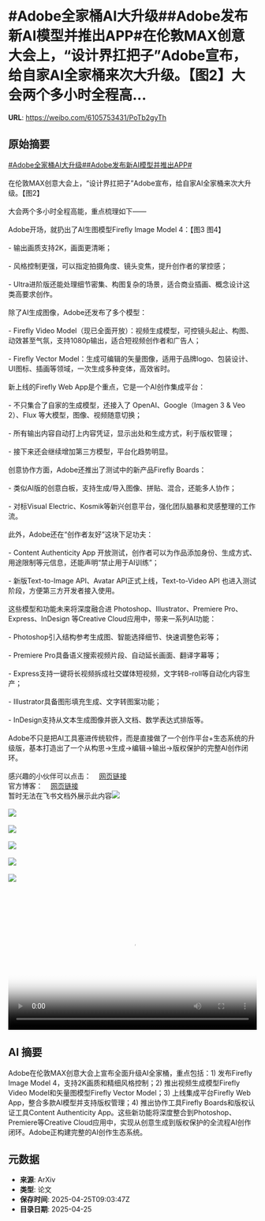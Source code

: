 # #Adobe全家桶AI大升级##Adobe发布新AI模型并推出APP#在伦敦MAX创意大会上，“设计界扛把子”Adobe宣布，给自家AI全家桶来次大升级。【图2】大会两个多小时全程高...

**URL**: https://weibo.com/6105753431/PoTb2gyTh

## 原始摘要

<a href="https://m.weibo.cn/search?containerid=231522type%3D1%26t%3D10%26q%3D%23Adobe%E5%85%A8%E5%AE%B6%E6%A1%B6AI%E5%A4%A7%E5%8D%87%E7%BA%A7%23&amp;extparam=%23Adobe%E5%85%A8%E5%AE%B6%E6%A1%B6AI%E5%A4%A7%E5%8D%87%E7%BA%A7%23" data-hide=""><span class="surl-text">#Adobe全家桶AI大升级#</span></a><a href="https://m.weibo.cn/search?containerid=231522type%3D1%26t%3D10%26q%3D%23Adobe%E5%8F%91%E5%B8%83%E6%96%B0AI%E6%A8%A1%E5%9E%8B%E5%B9%B6%E6%8E%A8%E5%87%BAAPP%23&amp;extparam=%23Adobe%E5%8F%91%E5%B8%83%E6%96%B0AI%E6%A8%A1%E5%9E%8B%E5%B9%B6%E6%8E%A8%E5%87%BAAPP%23" data-hide=""><span class="surl-text">#Adobe发布新AI模型并推出APP#</span></a><br><br>在伦敦MAX创意大会上，“设计界扛把子”Adobe宣布，给自家AI全家桶来次大升级。【图2】<br><br>大会两个多小时全程高能，重点梳理如下——<br><br>Adobe开场，就扔出了AI生图模型Firefly Image Model 4：【图3 图4】<br><br>- 输出画质支持2K，画面更清晰；<br><br>- 风格控制更强，可以指定拍摄角度、镜头变焦，提升创作者的掌控感；<br><br>- Ultra进阶版还能处理细节密集、构图复杂的场景，适合商业插画、概念设计这类高要求创作。<br><br>除了AI生成图像，Adobe还发布了多个模型：<br><br>- Firefly Video Model（现已全面开放）：视频生成模型，可控镜头起止、构图、动效甚至气氛，支持1080p输出，适合短视频创作者和广告人；<br><br>- Firefly Vector Model：生成可编辑的矢量图像，适用于品牌logo、包装设计、UI图标、插画等领域，一次生成多种变体，高效省时。<br><br>新上线的Firefly Web App是个重点，它是一个AI创作集成平台：<br><br>- 不只集合了自家的生成模型，还接入了 OpenAI、Google（Imagen 3 &amp; Veo 2）、Flux 等大模型，图像、视频随意切换；<br><br>- 所有输出内容自动打上内容凭证，显示出处和生成方式，利于版权管理；<br><br>- 接下来还会继续增加第三方模型，平台化趋势明显。<br><br>创意协作方面，Adobe还推出了测试中的新产品Firefly Boards：<br><br>- 类似AI版的创意白板，支持生成/导入图像、拼贴、混合，还能多人协作；<br><br>- 对标Visual Electric、Kosmik等新兴创意平台，强化团队脑暴和灵感整理的工作流。<br><br>此外，Adobe还在“创作者友好”这块下足功夫：<br><br>- Content Authenticity App 开放测试，创作者可以为作品添加身份、生成方式、用途限制等元信息，还能声明“禁止用于AI训练”；<br><br>- 新版Text-to-Image API、Avatar API正式上线，Text-to-Video API 也进入测试阶段，方便第三方开发者接入使用。<br><br>这些模型和功能未来将深度融合进 Photoshop、Illustrator、Premiere Pro、Express、InDesign 等Creative Cloud应用中，带来一系列AI功能：<br><br>- Photoshop引入结构参考生成图、智能选择细节、快速调整色彩等；<br><br>- Premiere Pro具备语义搜索视频片段、自动延长画面、翻译字幕等；<br><br>- Express支持一键将长视频拆成社交媒体短视频，文字转B-roll等自动化内容生产；<br><br>- Illustrator具备图形填充生成、文字转图案功能；<br><br>- InDesign支持从文本生成图像并嵌入文档、数学表达式排版等。<br><br>Adobe不只是把AI工具塞进传统软件，而是直接做了一个创作平台+生态系统的升级版，基本打造出了一个从构思→生成→编辑→输出→版权保护的完整AI创作闭环。<br><br>感兴趣的小伙伴可以点击：<a href="https://weibo.cn/sinaurl?u=https%3A%2F%2Fwww.adobe.com%2Fuk%2Fmax-london.html" data-hide=""><span class="url-icon"><img style="width: 1rem;height: 1rem" src="https://h5.sinaimg.cn/upload/2015/09/25/3/timeline_card_small_web_default.png" referrerpolicy="no-referrer"></span><span class="surl-text">网页链接</span></a><br>官方博客：<a href="https://weibo.cn/sinaurl?u=https%3A%2F%2Fnews.adobe.com%2Fnews%2F2025%2F04%2Fadobe-delivers-creative-pros-unparalleled-speed-precision-flexibility" data-hide=""><span class="url-icon"><img style="width: 1rem;height: 1rem" src="https://h5.sinaimg.cn/upload/2015/09/25/3/timeline_card_small_web_default.png" referrerpolicy="no-referrer"></span><span class="surl-text">网页链接</span></a><br>暂时无法在飞书文档外展示此内容<img style="" src="https://tvax4.sinaimg.cn/large/006Fd7o3ly1i0t0scv76jj30zk0k075n.jpg" referrerpolicy="no-referrer"><br><br><img style="" src="https://tvax1.sinaimg.cn/large/006Fd7o3gy1i0t0qwzdasj30k00b4goz.jpg" referrerpolicy="no-referrer"><br><br><img style="" src="https://tvax4.sinaimg.cn/large/006Fd7o3gy1i0t0r1v13fj33c026yhdw.jpg" referrerpolicy="no-referrer"><br><br><img style="" src="https://tvax1.sinaimg.cn/large/006Fd7o3gy1i0t0r2l2wej30zk0k0168.jpg" referrerpolicy="no-referrer"><br><br><img style="" src="https://tvax1.sinaimg.cn/large/006Fd7o3gy1i0t0r3axwsj30u60u0b29.jpg" referrerpolicy="no-referrer"><br><br><img style="" src="https://tvax1.sinaimg.cn/large/006Fd7o3gy1i0t0r63izpj31y018ghdt.jpg" referrerpolicy="no-referrer"><br><br><br clear="both"><div style="clear: both"></div><video controls="controls" poster="https://tvax2.sinaimg.cn/orj480/006Fd7o3ly1i0t0sby6u3j30zk0k075n.jpg" style="width: 100%"><source src="https://f.video.weibocdn.com/o0/AIwi6kYslx08nKoOCNJS01041200MoHD0E010.mp4?label=mp4_720p&amp;template=1280x720.25.0&amp;ori=0&amp;ps=1CwnkDw1GXwCQx&amp;Expires=1745575356&amp;ssig=x62qbMbJe2&amp;KID=unistore,video"><source src="https://f.video.weibocdn.com/o0/fAlBxltWlx08nKoOgZ0Q01041200pgka0E010.mp4?label=mp4_hd&amp;template=852x480.25.0&amp;ori=0&amp;ps=1CwnkDw1GXwCQx&amp;Expires=1745575356&amp;ssig=eT4JLlJ5uJ&amp;KID=unistore,video"><source src="https://f.video.weibocdn.com/o0/hkdpL1aylx08nKoNvDbi01041200gkx40E010.mp4?label=mp4_ld&amp;template=640x360.25.0&amp;ori=0&amp;ps=1CwnkDw1GXwCQx&amp;Expires=1745575356&amp;ssig=Hpdo5PnqPy&amp;KID=unistore,video"><p>视频无法显示，请前往<a href="https://video.weibo.com/show?fid=1034%3A5159319260561532" target="_blank" rel="noopener noreferrer">微博视频</a>观看。</p></video>

## AI 摘要

Adobe在伦敦MAX创意大会上宣布全面升级AI全家桶，重点包括：1) 发布Firefly Image Model 4，支持2K画质和精细风格控制；2) 推出视频生成模型Firefly Video Model和矢量图模型Firefly Vector Model；3) 上线集成平台Firefly Web App，整合多款AI模型并支持版权管理；4) 推出协作工具Firefly Boards和版权认证工具Content Authenticity App。这些新功能将深度整合到Photoshop、Premiere等Creative Cloud应用中，实现从创意生成到版权保护的全流程AI创作闭环。Adobe正构建完整的AI创作生态系统。

## 元数据

- **来源**: ArXiv
- **类型**: 论文
- **保存时间**: 2025-04-25T09:03:47Z
- **目录日期**: 2025-04-25

